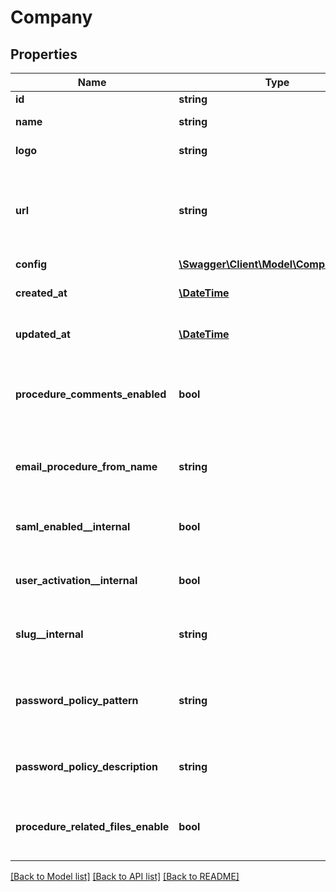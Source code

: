 # Company

## Properties
Name | Type | Description | Notes
------------ | ------------- | ------------- | -------------
**id** | **string** | Object&#x27;s ID | [optional] 
**name** | **string** | Company name | [optional] 
**logo** | **string** | Company logo | [optional] 
**url** | **string** | Custom URL for the Company (internal usage only, should not be used) | [optional] 
**config** | [**\Swagger\Client\Model\CompanyConfig**](CompanyConfig.md) |  | [optional] 
**created_at** | [**\DateTime**](\DateTime.md) | Created date of the object | [optional] 
**updated_at** | [**\DateTime**](\DateTime.md) | Updated date of the object | [optional] 
**procedure_comments_enabled** | **bool** | Define if comments are available for the company. | [optional] 
**email_procedure_from_name** | **string** | Default procedure email from name for company | [optional] 
**saml_enabled__internal** | **bool** | Internal usage, should not be used | [optional] 
**user_activation__internal** | **bool** | Internal usage, should not be used | [optional] 
**slug__internal** | **string** | Internal usage, should not be used | [optional] 
**password_policy_pattern** | **string** | Pattern of the password policy for the company | [optional] 
**password_policy_description** | **string** | Description for the password policy | [optional] 
**procedure_related_files_enable** | **bool** | Defined if the company anable the related files | [optional] 

[[Back to Model list]](../README.md#documentation-for-models) [[Back to API list]](../README.md#documentation-for-api-endpoints) [[Back to README]](../README.md)

